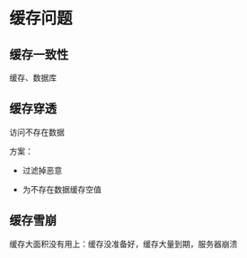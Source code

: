 # 缓存问题

## 缓存一致性

缓存、数据库

## 缓存穿透

访问不存在数据

方案：

- 过滤掉恶意

- 为不存在数据缓存空值

## 缓存雪崩

缓存大面积没有用上：缓存没准备好，缓存大量到期，服务器崩溃
